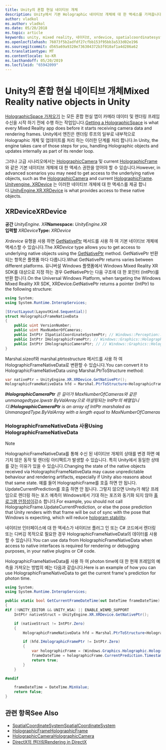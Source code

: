 ```yaml
---
title: Unity의 혼합 현실 네이티브 개체
description: Unity에서 기본 Holographic 네이티브 개체에 대 한 액세스를 가져옵니다.
author: vladkol
ms.author: vladkol
ms.date: 05/20/2018
ms.topic: article
keywords: unity, mixed reality, 네이티브, xrdevice, spatialcoordinatesystem, holographicframe, holographiccamera, ispatialcoordinatesystem, iholographicframe, iholographiccamera, getnativeptr
ms.openlocfilehash: 76073f5b2adfdf27cfbb153f95bb3a533d02e196
ms.sourcegitcommit: d565a69a9320e736304372b3f010af1a4d286a62
ms.translationtype: MT
ms.contentlocale: ko-KR
ms.lasthandoff: 05/20/2019
ms.locfileid: "65942099"
---
```

# <a name="mixed-reality-native-objects-in-unity"></a><span data-ttu-id="939ae-104">Unity의 혼합 현실 네이티브 개체</span><span class="sxs-lookup"><span data-stu-id="939ae-104">Mixed Reality native objects in Unity</span></span>

<span data-ttu-id="939ae-105">[HolographicSpace 가져오기](getting-a-holographicspace.md) 는 모든 혼합 현실 앱이 카메라 데이터 및 렌더링 프레임 수신을 시작 하기 전에 수행 하는 작업입니다.</span><span class="sxs-lookup"><span data-stu-id="939ae-105">[Getting a HolographicSpace](getting-a-holographicspace.md) is what every Mixed Reality app does before it starts receiving camera data and rendering frames.</span></span> <span data-ttu-id="939ae-106">Unity에서 엔진은 렌더링 루프의 일부로 내부적으로 Holographic 개체 및 업데이트를 처리 하는 이러한 단계를 처리 합니다.</span><span class="sxs-lookup"><span data-stu-id="939ae-106">In Unity, the engine takes care of those steps for you, handling Holographic objects and updates internally as part of its render loop.</span></span>

<span data-ttu-id="939ae-107">그러나 고급 시나리오에서는 <a href="https://docs.microsoft.com/uwp/api/windows.graphics.holographic.holographiccamera" target="_blank">HolographicCamera</a> 및 current <a href="https://docs.microsoft.com/uwp/api/windows.graphics.holographic.holographicframe" target="_blank">HolographicFrame</a>와 같은 기본 네이티브 개체에 대 한 액세스 권한을 얻어야 할 수 있습니다.</span><span class="sxs-lookup"><span data-stu-id="939ae-107">However, in advanced scenarios you may need to get access to the underlying native objects, such as the <a href="https://docs.microsoft.com/uwp/api/windows.graphics.holographic.holographiccamera" target="_blank">HolographicCamera</a> and current <a href="https://docs.microsoft.com/uwp/api/windows.graphics.holographic.holographicframe" target="_blank">HolographicFrame</a>.</span></span> <span data-ttu-id="939ae-108"><a href="https://docs.unity3d.com/ScriptReference/XR.XRDevice.html" target="_blank">Unityengine. XRDevice</a> 는 이러한 네이티브 개체에 대 한 액세스를 제공 합니다.</span><span class="sxs-lookup"><span data-stu-id="939ae-108"><a href="https://docs.unity3d.com/ScriptReference/XR.XRDevice.html" target="_blank">UnityEngine.XR.XRDevice</a> is what provides access to these native objects.</span></span>

## <a name="xrdevice"></a><span data-ttu-id="939ae-109">XRDevice</span><span class="sxs-lookup"><span data-stu-id="939ae-109">XRDevice</span></span> 

<span data-ttu-id="939ae-110">**공간** *UnityEngine. XR*</span><span class="sxs-lookup"><span data-stu-id="939ae-110">**Namespace:** *UnityEngine.XR*</span></span><br>
<span data-ttu-id="939ae-111">**입력할** *XRDevice*</span><span class="sxs-lookup"><span data-stu-id="939ae-111">**Type:** *XRDevice*</span></span>

<span data-ttu-id="939ae-112">*Xrdevice* 유형을 사용 하면 <a href="https://docs.unity3d.com/ScriptReference/XR.XRDevice.GetNativePtr.html" target="_blank">GetNativePtr</a> 메서드를 사용 하 여 기본 네이티브 개체에 액세스할 수 있습니다.</span><span class="sxs-lookup"><span data-stu-id="939ae-112">The *XRDevice* type allows you to get access to underlying native objects using the <a href="https://docs.unity3d.com/ScriptReference/XR.XRDevice.GetNativePtr.html" target="_blank">GetNativePtr</a> method.</span></span> <span data-ttu-id="939ae-113">GetNativePtr 반환 되는 항목은 플랫폼 마다 다릅니다.</span><span class="sxs-lookup"><span data-stu-id="939ae-113">What GetNativePtr returns varies between different platforms.</span></span> <span data-ttu-id="939ae-114">유니버설 Windows 플랫폼에서 Windows Mixed Reality XR SDK를 대상으로 지정 하는 경우 GetNativePtr는 다음 구조에 대 한 포인터 (IntPtr)를 반환 합니다.</span><span class="sxs-lookup"><span data-stu-id="939ae-114">On the Universal Windows Platform, when targeting the Windows Mixed Reality XR SDK, XRDevice.GetNativePtr returns a pointer (IntPtr) to the following structure:</span></span> 

```cs
using System;
using System.Runtime.InteropServices;

[StructLayout(LayoutKind.Sequential)]
struct HolographicFrameNativeData
{
    public uint VersionNumber;
    public uint MaxNumberOfCameras;
    public IntPtr ISpatialCoordinateSystemPtr; // Windows::Perception::Spatial::ISpatialCoordinateSystem
    public IntPtr IHolographicFramePtr; // Windows::Graphics::Holographic::IHolographicFrame 
    public IntPtr IHolographicCameraPtr; // // Windows::Graphics::Holographic::IHolographicCamera
}
```
<span data-ttu-id="939ae-115">Marshal.sizeof와 marshal.ptrtostructure 메서드를 사용 하 여 HolographicFrameNativeData로 변환할 수 있습니다.</span><span class="sxs-lookup"><span data-stu-id="939ae-115">You can convert it to HolographicFrameNativeData using Marshal.PtrToStructure method:</span></span>
```cs
var nativePtr = UnityEngine.XR.XRDevice.GetNativePtr();
HolographicFrameNativeData hfd = Marshal.PtrToStructure<HolographicFrameNativeData>(nativePtr);
```
<span data-ttu-id="939ae-116">***IHolographicCameraPtr** 은 길이가 MaxNumberOfCameras와 같은 unmanagedtype.lpwstr ByValArray으로 마샬링되는 IntPtr의 배열입니다.*</span><span class="sxs-lookup"><span data-stu-id="939ae-116">***IHolographicCameraPtr** is an array of IntPtr marshaled as UnmanagedType.ByValArray with a length equal to MaxNumberOfCameras*</span></span> 


### <a name="using-holographicframenativedata"></a><span data-ttu-id="939ae-117">HolographicFrameNativeData 사용</span><span class="sxs-lookup"><span data-stu-id="939ae-117">Using HolographicFrameNativeData</span></span>

> [!NOTE]
> <span data-ttu-id="939ae-118">HolographicFrameNativeData를 통해 수신 된 네이티브 개체의 상태를 변경 하면 예기치 않은 동작 및 렌더링 아티팩트가 발생할 수 있습니다. 특히 Unity에서 동일한 상태를 갖는 이유가 있을 수 있습니다.</span><span class="sxs-lookup"><span data-stu-id="939ae-118">Changing the state of the native objects received via HolographicFrameNativeData may cause unpredictable behaviour and rendering artifacts, especially if Unity also reasons about that same state.</span></span>  <span data-ttu-id="939ae-119">예를 들어 HolographicFrame를 호출 하면 안 됩니다. UpdateCurrentPrediction를 호출 하면 안 됩니다. 그렇지 않으면 Unity가 해당 프레임으로 렌더링 하는 포즈 예측이 Windows에서 기대 하는 포즈와 동기화 되지 않아 [홀로그램 안정성이](hologram-stability.md)감소 합니다.</span><span class="sxs-lookup"><span data-stu-id="939ae-119">For example, you should not call HolographicFrame.UpdateCurrentPrediction, or else the pose prediction that Unity renders with that frame will be out of sync with the pose that Windows is expecting, which will reduce [hologram stability](hologram-stability.md).</span></span>

<span data-ttu-id="939ae-120">네이티브 인터페이스에 대 한 액세스가 네이티브 플러그 인 또는 C# 코드에서 렌더링 또는 디버깅 목적으로 필요한 경우 HolographicFrameNativeData의 데이터를 사용할 수 있습니다.</span><span class="sxs-lookup"><span data-stu-id="939ae-120">You can use data from HolographicFrameNativeData when access to native interfaces is required for rendering or debugging purposes, in your native plugins or C# code.</span></span> 

<span data-ttu-id="939ae-121">HolographicFrameNativeData를 사용 하 여 photon time에 대 한 현재 프레임의 예측을 가져오는 방법의 예는 다음과 같습니다.</span><span class="sxs-lookup"><span data-stu-id="939ae-121">Here is an example of how you can use HolographicFrameNativeData to get the current frame's prediction for photon time.</span></span> 
```cs
using System;
using System.Runtime.InteropServices;

public static bool GetCurrentFrameDateTime(out DateTime frameDateTime)
{
#if (!UNITY_EDITOR && UNITY_WSA) || ENABLE_WINMD_SUPPORT
    IntPtr nativeStruct = UnityEngine.XR.XRDevice.GetNativePtr();

    if (nativeStruct != IntPtr.Zero)
    {
        HolographicFrameNativeData hfd = Marshal.PtrToStructure<HolographicFrameNativeData>(nativeStruct);

        if (hfd.IHolographicFramePtr != IntPtr.Zero)
        {
            var holographicFrame = (Windows.Graphics.Holographic.HolographicFrame)Marshal.GetObjectForIUnknown(hfd.IHolographicFramePtr);
            frameDateTime = holographicFrame.CurrentPrediction.Timestamp.TargetTime.DateTime;
            return true;
        }
    }

#endif

    frameDateTime = DateTime.MinValue;
    return false;
}

```

## <a name="see-also"></a><span data-ttu-id="939ae-122">관련 항목</span><span class="sxs-lookup"><span data-stu-id="939ae-122">See Also</span></span>
* <span data-ttu-id="939ae-123"><a href="https://docs.microsoft.com/uwp/api/windows.perception.spatial.spatialcoordinatesystem" target="_blank">SpatialCoordinateSystem</a></span><span class="sxs-lookup"><span data-stu-id="939ae-123"><a href="https://docs.microsoft.com/uwp/api/windows.perception.spatial.spatialcoordinatesystem" target="_blank">SpatialCoordinateSystem</a></span></span>
* <span data-ttu-id="939ae-124"><a href="https://docs.microsoft.com/uwp/api/windows.graphics.holographic.holographicframe" target="_blank">HolographicFrame</a></span><span class="sxs-lookup"><span data-stu-id="939ae-124"><a href="https://docs.microsoft.com/uwp/api/windows.graphics.holographic.holographicframe" target="_blank">HolographicFrame</a></span></span>
* <span data-ttu-id="939ae-125"><a href="https://docs.microsoft.com/uwp/api/windows.graphics.holographic.holographiccamera" target="_blank">HolographicCamera</a></span><span class="sxs-lookup"><span data-stu-id="939ae-125"><a href="https://docs.microsoft.com/uwp/api/windows.graphics.holographic.holographiccamera" target="_blank">HolographicCamera</a></span></span>
* [<span data-ttu-id="939ae-126">DirectX의 렌더링</span><span class="sxs-lookup"><span data-stu-id="939ae-126">Rendering in DirectX</span></span>](rendering-in-directx.md)
